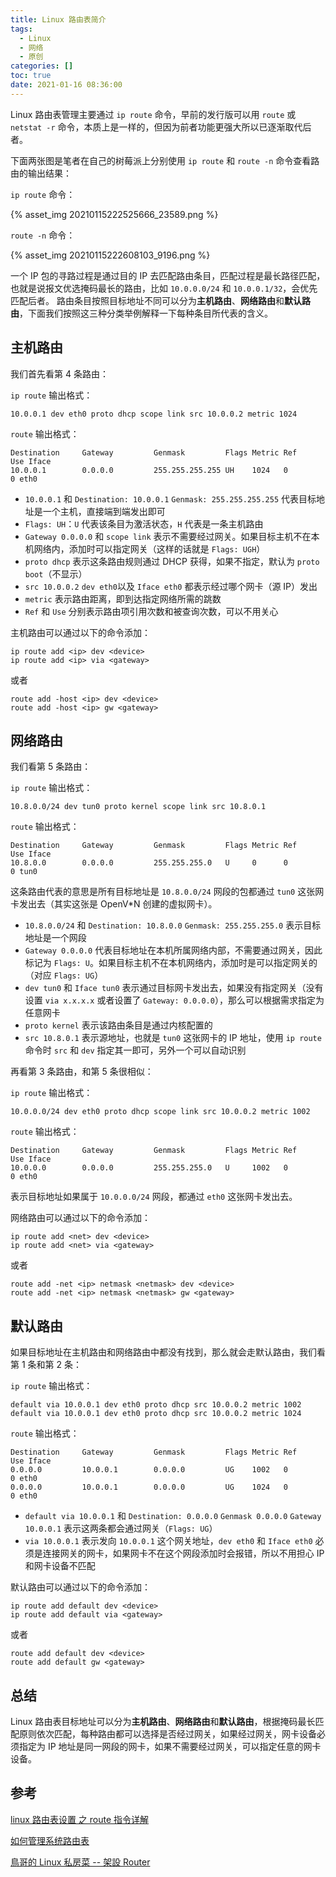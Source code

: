 ```yaml
---
title: Linux 路由表简介
tags:
  - Linux
  - 网络
  - 原创
categories: []
toc: true
date: 2021-01-16 08:36:00
---
```



Linux 路由表管理主要通过 `ip route` 命令，早前的发行版可以用 `route` 或 `netstat -r` 命令，本质上是一样的，但因为前者功能更强大所以已逐渐取代后者。

下面两张图是笔者在自己的树莓派上分别使用 `ip route` 和 `route -n` 命令查看路由的输出结果：

`ip route` 命令：

{% asset_img 20210115222525666_23589.png %}


`route -n` 命令：

{% asset_img 20210115222608103_9196.png %}


一个 IP 包的寻路过程是通过目的 IP 去匹配路由条目，匹配过程是最长路径匹配，也就是说报文优选掩码最长的路由，比如 `10.0.0.0/24` 和 `10.0.0.1/32`，会优先匹配后者。
路由条目按照目标地址不同可以分为**主机路由**、**网络路由**和**默认路由**，下面我们按照这三种分类举例解释一下每种条目所代表的含义。

<!-- more -->


## 主机路由

我们首先看第 4 条路由：

`ip route`  输出格式：

```
10.0.0.1 dev eth0 proto dhcp scope link src 10.0.0.2 metric 1024
```

`route`  输出格式：

```
Destination     Gateway         Genmask         Flags Metric Ref    Use Iface
10.0.0.1        0.0.0.0         255.255.255.255 UH    1024   0        0 eth0
```

- `10.0.0.1` 和 `Destination: 10.0.0.1` `Genmask: 255.255.255.255` 代表目标地址是一个主机，直接端到端发出即可
- `Flags: UH`：`U` 代表该条目为激活状态，`H` 代表是一条主机路由
- `Gateway 0.0.0.0` 和 `scope link` 表示不需要经过网关。如果目标主机不在本机网络内，添加时可以指定网关（这样的话就是 `Flags: UGH`）
- `proto dhcp` 表示这条路由规则通过 DHCP 获得，如果不指定，默认为 `proto boot`（不显示）
- `src 10.0.0.2` `dev eth0`以及 `Iface eth0` 都表示经过哪个网卡（源 IP）发出
- `metric` 表示路由距离，即到达指定网络所需的跳数
- `Ref` 和 `Use` 分别表示路由项引用次数和被查询次数，可以不用关心

主机路由可以通过以下的命令添加：

```
ip route add <ip> dev <device>
ip route add <ip> via <gateway>
```

或者

```
route add -host <ip> dev <device>
route add -host <ip> gw <gateway>
```


## 网络路由

我们看第 5 条路由：

`ip route`  输出格式：

```
10.8.0.0/24 dev tun0 proto kernel scope link src 10.8.0.1
```

`route` 输出格式：

```
Destination     Gateway         Genmask         Flags Metric Ref    Use Iface
10.8.0.0        0.0.0.0         255.255.255.0   U     0      0        0 tun0
```

这条路由代表的意思是所有目标地址是 `10.8.0.0/24` 网段的包都通过 `tun0` 这张网卡发出去（其实这张是 OpenV*N 创建的虚拟网卡）。
- `10.8.0.0/24` 和 `Destination: 10.8.0.0` `Genmask: 255.255.255.0` 表示目标地址是一个网段
- `Gateway 0.0.0.0` 代表目标地址在本机所属网络内部，不需要通过网关，因此标记为 `Flags: U`。如果目标主机不在本机网络内，添加时是可以指定网关的（对应 `Flags: UG`）
- `dev tun0` 和 `Iface tun0` 表示通过目标网卡发出去，如果没有指定网关（没有设置 `via x.x.x.x` 或者设置了 `Gateway: 0.0.0.0`），那么可以根据需求指定为任意网卡
- `proto kernel` 表示该路由条目是通过内核配置的
- `src 10.8.0.1` 表示源地址，也就是 `tun0` 这张网卡的 IP 地址，使用 `ip route` 命令时 `src` 和 `dev` 指定其一即可，另外一个可以自动识别


再看第 3 条路由，和第 5 条很相似：

`ip route`  输出格式：

```
10.0.0.0/24 dev eth0 proto dhcp scope link src 10.0.0.2 metric 1002
```

`route`  输出格式：

```
Destination     Gateway         Genmask         Flags Metric Ref    Use Iface
10.0.0.0        0.0.0.0         255.255.255.0   U     1002   0        0 eth0
```

表示目标地址如果属于 `10.0.0.0/24` 网段，都通过 `eth0` 这张网卡发出去。


网络路由可以通过以下的命令添加：

```
ip route add <net> dev <device>
ip route add <net> via <gateway>
```

或者

```
route add -net <ip> netmask <netmask> dev <device>
route add -net <ip> netmask <netmask> gw <gateway>
```


## 默认路由

如果目标地址在主机路由和网络路由中都没有找到，那么就会走默认路由，我们看第 1 条和第 2 条：

`ip route`  输出格式：

```
default via 10.0.0.1 dev eth0 proto dhcp src 10.0.0.2 metric 1002
default via 10.0.0.1 dev eth0 proto dhcp src 10.0.0.2 metric 1024
```

`route`  输出格式：
```
Destination     Gateway         Genmask         Flags Metric Ref    Use Iface
0.0.0.0         10.0.0.1        0.0.0.0         UG    1002   0        0 eth0
0.0.0.0         10.0.0.1        0.0.0.0         UG    1024   0        0 eth0
```

- `default via 10.0.0.1` 和 `Destination: 0.0.0.0` `Genmask 0.0.0.0` `Gateway 10.0.0.1` 表示这两条都会通过网关（`Flags: UG`）
- `via 10.0.0.1` 表示发向 `10.0.0.1` 这个网关地址，`dev eth0` 和 `Iface eth0` 必须是连接网关的网卡，如果网卡不在这个网段添加时会报错，所以不用担心 IP 和网卡设备不匹配


默认路由可以通过以下的命令添加：

```
ip route add default dev <device>
ip route add default via <gateway>
```

或者

```
route add default dev <device>
route add default gw <gateway>
```


## 总结

Linux 路由表目标地址可以分为**主机路由**、**网络路由**和**默认路由**，根据掩码最长匹配原则依次匹配，每种路由都可以选择是否经过网关，如果经过网关，网卡设备必须指定为 IP 地址是同一网段的网卡，如果不需要经过网关，可以指定任意的网卡设备。


## 参考

[linux 路由表设置 之 route 指令详解](https://cloud.tencent.com/developer/article/1441501)

[如何管理系统路由表](https://www.gitdig.com/post/2019-05-18-route-command/)

[鳥哥的 Linux 私房菜 -- 架設 Router](http://linux.vbird.org/linux_server/0230router.php)
